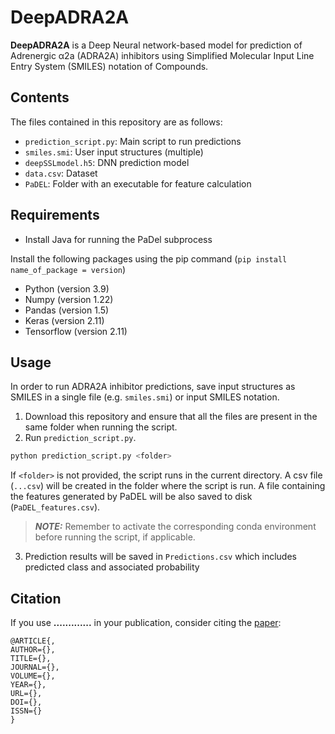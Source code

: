 # DeepADRA2A

**DeepADRA2A** is a Deep Neural network-based model for prediction of Adrenergic α2a (ADRA2A) inhibitors using 
Simplified Molecular Input Line Entry System (SMILES) notation of Compounds.

## Contents

The files contained in this repository are as follows:
 * ``prediction_script.py``: Main script to run predictions
 * ``smiles.smi``: User input structures (multiple)
 * ``deepSSLmodel.h5``: DNN prediction model
 * ``data.csv``: Dataset
 * ``PaDEL``: Folder with an executable for feature calculation

## Requirements

* Install Java for running the PaDel subprocess

Install the following packages using the pip command (``pip install name_of_package = version``)
* Python (version 3.9) 
* Numpy (version 1.22)
* Pandas (version 1.5)
* Keras (version 2.11)
* Tensorflow (version 2.11)

## Usage

In order to run ADRA2A inhibitor predictions, save input structures as SMILES in a single file (e.g. ``smiles.smi``) or input SMILES notation.
 
1. Download this repository and ensure that all the files are present in the same folder when running the script.
2. Run ``prediction_script.py``. 
  ```bash
  python prediction_script.py <folder>
  ```
   If ``<folder>`` is not provided, the script runs in the current directory.
   A csv file (``...csv``) will be created in the folder where the script is run.
   A file containing the features generated by PaDEL will be also saved to disk (``PaDEL_features.csv``).
  
> **_NOTE:_** Remember to activate the corresponding conda environment before running the script, if applicable.
3. Prediction results will be saved in ``Predictions.csv`` which includes predicted class and associated probability

## Citation

If you use **.............** in your publication, consider citing the [paper](https://............):
```
@ARTICLE{,
AUTHOR={},   
TITLE={},      
JOURNAL={},      
VOLUME={},           
YEAR={},     
URL={},       
DOI={},      	
ISSN={}
}
```
